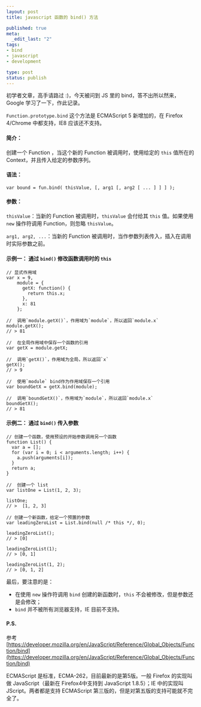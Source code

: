 ```yaml
---
layout: post
title: javascript 函数的 bind() 方法

published: true
meta:
  _edit_last: "2"
tags:
- bind
- javascript
- development

type: post
status: publish
---
```

初学者文章，高手请路过 :)，今天被问到 JS 里的 bind，答不出所以然来，Google 学习了一下，作此记录。

`Function.prototype.bind` 这个方法是 ECMAScript 5 新增加的，在 Firefox 4/Chrome 中都支持，IE8 应该还不支持。

#### 简介：

创建一个 Function ，当这个新的 Function 被调用时，使用给定的 `this` 值所在的 Context，并且传入给定的参数序列。

#### 语法：

`var bound = fun.bind( thisValue, [, arg1 [, arg2 [ ... ] ] ] );`

#### 参数：

`thisValue`：当新的 Function 被调用时，`thisValue` 会付给其 `this` 值。如果使用 `new` 操作符调用 Function，则忽略 `thisValue`。

`arg1, arg2, ...`：当新的 Function 被调用时，当作参数列表传入，插入在调用时实际参数之前。

<!--more-->

#### 示例一： 通过 `bind()` 修改函数调用时的 `this`

    // 显式作用域
    var x = 9,
        module = {
          getX: function() {
            return this.x;
          },
          x: 81
        };

    //  调用`module.getX()`，作用域为`module`，所以返回`module.x`
    module.getX();
    // > 81

    //  在全局作用域中保存一个函数的引用
    var getX = module.getX;

    //  调用`getX()`，作用域为全局，所以返回`x`
    getX();
    // > 9

    //  使用`module` bind作为作用域保存一个引用
    var boundGetX = getX.bind(module);

    //  调用`boundGetX()`，作用域为`module`，所以返回`module.x`
    boundGetX();
    // > 81

#### 示例二： 通过 `bind()` 传入参数

    // 创建一个函数，使用预设的开始参数调用另一个函数
    function List() {
      var a = [];
      for (var i = 0; i < arguments.length; i++) {
        a.push(arguments[i]);
      }
      return a;
    }

    //  创建一个 list
    var listOne = List(1, 2, 3);

    listOne;
    // >  [1, 2, 3]

    // 创建一个新函数，给定一个预置的参数
    var leadingZeroList = List.bind(null /* this */, 0);

    leadingZeroList();
    // > [0]

    leadingZeroList(1);
    // > [0, 1]

    leadingZeroList(1, 2);
    // > [0, 1, 2]

最后，要注意的是：

* 在使用 `new` 操作符调用 `bind` 创建的新函数时，`this` 不会被修改，但是参数还是会修改；
* `bind` 并不被所有浏览器支持，IE 目前不支持。

#### P.S.

参考 [https://developer.mozilla.org/en/JavaScript/Reference/Global_Objects/Function/bind](https://developer.mozilla.org/en/JavaScript/Reference/Global_Objects/Function/bind)

ECMAScript 是标准，ECMA-262，目前最新的是第5版。一般 Firefox 的实现叫做 JavaScript（最新在 Firefox4中支持到 JavaScript 1.8.5）；IE 中的实现叫 JScript。两者都是支持 ECMAScript 第三版的，但是对第五版的支持可能就不完全了。
